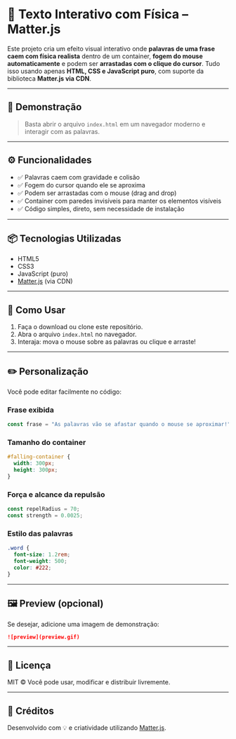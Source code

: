 # 🤲 Texto Interativo com Física – Matter.js

Este projeto cria um efeito visual interativo onde **palavras de uma frase caem com física realista** dentro de um container, **fogem do mouse automaticamente** e podem ser **arrastadas com o clique do cursor**. Tudo isso usando apenas **HTML, CSS e JavaScript puro**, com suporte da biblioteca **Matter.js via CDN**.

---

## 🎥 Demonstração

> Basta abrir o arquivo `index.html` em um navegador moderno e interagir com as palavras.

---

## ⚙️ Funcionalidades

* ✅ Palavras caem com gravidade e colisão
* ✅ Fogem do cursor quando ele se aproxima
* ✅ Podem ser arrastadas com o mouse (drag and drop)
* ✅ Container com paredes invisíveis para manter os elementos visíveis
* ✅ Código simples, direto, sem necessidade de instalação

---

## 📦 Tecnologias Utilizadas

* HTML5
* CSS3
* JavaScript (puro)
* [Matter.js](https://brm.io/matter-js/) (via CDN)

---

## 📁 Como Usar

1. Faça o download ou clone este repositório.
2. Abra o arquivo `index.html` no navegador.
3. Interaja: mova o mouse sobre as palavras ou clique e arraste!

---

## ✏️ Personalização

Você pode editar facilmente no código:

### Frase exibida

```js
const frase = "As palavras vão se afastar quando o mouse se aproximar!";
```

### Tamanho do container

```css
#falling-container {
  width: 300px;
  height: 300px;
}
```

### Força e alcance da repulsão

```js
const repelRadius = 70;
const strength = 0.0025;
```

### Estilo das palavras

```css
.word {
  font-size: 1.2rem;
  font-weight: 500;
  color: #222;
}
```

---

## 🖼️ Preview (opcional)

Se desejar, adicione uma imagem de demonstração:

```md
![preview](preview.gif)
```

---

## 📄 Licença

MIT © Você pode usar, modificar e distribuir livremente.

---

## 🙌 Créditos

Desenvolvido com 💡 e criatividade utilizando [Matter.js](https://brm.io/matter-js/).
